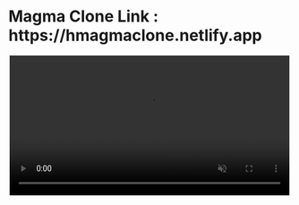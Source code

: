 <h1>Magma Clone Link : https://hmagmaclone.netlify.app</h1>
<center><video width='500px' src='https://videe.netlify.app/Magma.mp4' autoplay loop muted></video></center>
